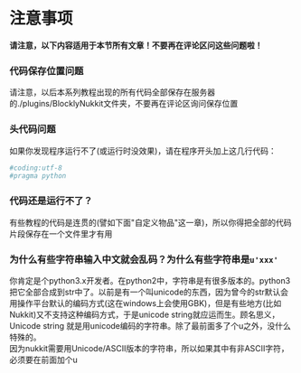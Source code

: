 # 注意事项  

**请注意，以下内容适用于本节所有文章！不要再在评论区问这些问题啦！**  

### 代码保存位置问题  

请注意，以后本系列教程出现的所有代码全部保存在服务器的./plugins/BlocklyNukkit文件夹，不要再在评论区询问保存位置  

### 头代码问题  

如果你发现程序运行不了(或运行时没效果)，请在程序开头加上这几行代码：  

```python  
#coding:utf-8  
#pragma python  
```  
### 代码还是运行不了？  

有些教程的代码是连贯的(譬如下面"自定义物品"这一章)，所以你得把全部的代码片段保存在一个文件里才有用  

### 为什么有些字符串输入中文就会乱码？为什么有些字符串是`u'xxx'`  

你肯定是个python3.x开发者。在python2中，字符串是有很多版本的。python3把它全部合成到str中了。以前是有一个叫unicode的东西，因为曾今的str默认会用操作平台默认的编码方式(这在windows上会使用GBK)，但是有些地方(比如Nukkit)又不支持这种编码方式，于是unicode string就应运而生。顾名思义，Unicode string 就是用unicode编码的字符串。除了最前面多了个u之外，没什么特殊的。  
因为nukkit需要用Unicode/ASCII版本的字符串，所以如果其中有非ASCII字符，必须要在前面加个u